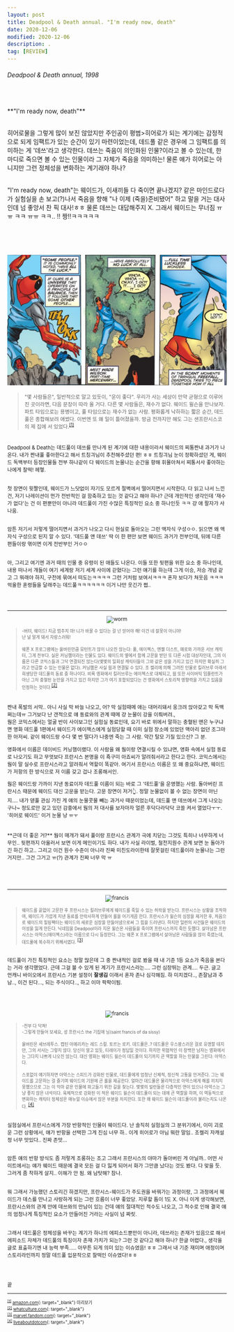 ```yaml
---
layout: post
title: Deadpool & Death annual. "I'm ready now, death"
date: 2020-12-06
modified: 2020-12-06
description: .
tag: [REVIEW]
---
```


###### Deadpool & Death annual, 1998

<br/>
<br/> 
**"I'm ready now, death"**

<br/>히어로물을 그렇게 많이 보진 않았지만 주인공이 평범>히어로가 되는 계기에는 감정적으로 되게 임팩트가 있는 순간이 
있기 마련이었는데, 
데드풀 같은 경우에 그 임팩트를 의미하는 게 '데쓰'라고 생각한다. 데쓰는 죽음이 의인화된 인물?이라고 볼 수 있는데, 
한마디로 죽으면 볼 수 있는 인물이라 그 자체가 죽음을 의미하는! 
물론 얘가 히어로는 아니지만 그런 정체성을 변화하는 계기래야 하나?

<br/>"I'm ready now, death"는 웨이드가, 이새끼들 다 죽이면 끝나겠지? 같은 마인드로다가 실험실을 손 보고(?)나서 죽음을 향해 
"나 이제 (죽을)준비됐어" 하고 말을 거는 대사인데 넘 좋앙서 찬 픽 대사!ㅎㅎ 
물론 데쓰는 대답해주지 X. 그래서 웨이드는 무너짐 ㅠㅠ ㅋㅋ ㅠㅠ ㅋㅋ.. !! 짱!!ㅋㅋㅋㅋㅋ


<br/><br/><br/>
<p align="center"><img src="https://github.com/iwdstry/yeieje/blob/master/_pstimg/read1.jpg?raw=true" alt="read1"></p>


> <small> "몇 사람들은", 일반적으로 알고 있듯이, "운이 좋다". 우리가 사는 세상이 만약 균형으로 이루어진 곳이라면, 다음 문장이 따라 올 거다. 다른 몇 사람들은, 재수가 없다. 웨이드 윌슨을 만나보자. 파트 타임으로는 용병이고, 풀 타임으로는 재수가 없는 사람. 평화롭게 낙하하는 짧은 순간, 데드풀은 종합해보려 애썼다. 이번엔 또 왜 일이 틀어졌을까. 방금 전까지만 해도 그는 샌프란시스코의 제 집에 서 있었다.<sup id="1">[[1]](#1-ref)</sup>


<br/>
Deadpool & Death는 데드풀이 데쓰를 만나게 된 계기에 대한 내용이라서 웨이드의 찌통짠내 과거가 나온다.
내가 짠내풀 좋아한다고 해서 트칭긔님이 추천해주셨던 편! ㅎㅎ 트칭긔님 눈이 정확하셨던 게, 
웨이드 독백부터 등장인물들 전부 하나같이 다 웨이드의 눈물나는 순간을 향해 휘몰아쳐서 찌통서사 좋아하는 나에게 찰떡! 헤헿.  

<br/>첫 장면이 윗짤인데, 웨이드가 느닷없이 자기도 모르게 절벽에서 
떨어지면서 시작한다. 다 읽고 나서 느낀 건, 저기 나레이션이 먼가 전반적인 걸 함축하고 있는 것 같다고 해야 하나? 
근데 개인적인 생각인데 '재수가 없다'는 건 이 편뿐만이 아니라 데드풀이 가진 수많은 특징적인 요소 중 하나인듯 ㅋㅋ 걍 애 팔자가 사나움.

<br/>암튼 저기서 저렇게 떨어지면서 과거가 나오고 다시 현실로 돌아오는 그런 액자식 구성ㅇㅇ. 
읽으면 왜 액자식 구성으로 된지 알 수 있다. '데드풀 앤 데쓰' 딱 이 한 편만 보면 웨이드 과거가 전부인데, 뒤에 다른 편들이랑 엮이면 이게 전반부인 거ㅇㅇ

<br/>아, 그리고 여기엔 과거 때의 인물 중 유령이 된 애들도 나온다. 이들 또한 뒷편을 위한 요소 중 하나인데, 
내용 떠나서 걔들이 여기 세계랑 저기 세계 사이에 갇혔다는 그런 얘기를 하는데 그게 이승, 
저승 개념 같고 그 뭐래야 하지, 구천에 묶여서 
떠도는ㅋㅋㅋㅋ 그런 거처럼 보여서ㅋㅋㅋ 혼자 보다가 쳐웃음 ㅋㅋㅋ 억울한 혼령들을 달래주는 데드풀ㅋㅋㅋㅋㅋㅋ 이거 나만 웃긴가 쩝.. 


<br/><br/>
* * * 
<p align="center"><img src="https://cdn3.whatculture.com/images/2016/02/Deadpool-Worm.jpg" alt="worm"></p>

> <small> -버텨, 웨이드! 지금 멈추지 마! 니가 바꿀 수 있다는 걸 넌 믿어야 해! 이건 네 잘못이 아니야! <br/>난 널 알게 돼서 자랑스러워!<br/><br/>
> 웨폰 X 프로그램에는 울버린만큼 뮤턴트가 많이 나오진 않는다: 풀, 에이젝스, 엔젤 더스트, 매로와 가까운 서브 캐릭터, 그게 전부다. 실은 커닝햄이라는 인물도 있다. 웨이드의 옆에서 함께 고문을 받던 또 다른 시험 대상자인데, 그의 이름은 다른 코믹스들과 그닥 연결되진 않는다(몇몇의 일회성 캐릭터들이 그와 같은 성을 가지고 있긴 하지만 확실히 그라고 언급할 수 있는 인물은 없다). 커닝햄은 사실 웜과 연결될 수 있다. 조 켈리에 의해 그려진 인물로 킬러브루 아래서 희생당한 데드풀의 동료 중 하나이다. 비록 영화에서 킬러브루는 에이젝스로 대체되고, 웜 또한 사이버틱 임플란트가 아닌 그저 충혈된 눈만을 가지고 있긴 하지만 그가 여기 포함되었다는 건 영화에서 스토리적 영향력을 가지고 있음을 인정하는 것이다.</small><sup id="2">[[2]](#2-ref)</sup> 


<br/>
짠내 폭발의 서막.. 아니 사실 막 바늘 나오고, 어? 막 실험때메 애는 대머리돼서 웅크려 앉아갖고 막 독백쩌는데ㅠ 그거보다 난 갠적으로 얘 동료와의 관계 때메 걍 눈물이 강을 이뤄버려., 

<br/>
웜은 코믹스에서는 얼굴 반이 사이보그인 실험실 동료인데, 
요기 바로 위에서 말하는 충혈된 맨은 누구냐면 영화 데드풀 1편에서 웨이드가 에이잭스에게 실험당할 때 이미 실험 장소에 있었던 맥아리 없던 조그마한 아저씨. 같이 웨이드랑 수다 몇 번 떨다가 나중엔 죽는 그 사람. 약간 탈모 기질 있으신? 그 분. 

영화에서 이름은 데이비드 커닝햄이랬다. 이 사람을 왜 웜이랑 연결시킬 수 있냐면, 영화 속에서 실험 동료로 나오기도 하고 무엇보다 
프란시스 본명을 이 죡구미 아죠씨가 알려줘서라고 한다고 한다. 코믹스에서는 웜이 말 실수로 프란시스라고 알려줘서 역할이 똑같아. 
여기서 프란시스 이름은 또 왜 중요하냐면, 웨이드가 저항의 한 방식으로 저 이름 갖고 겁나 조롱해서인. 

웜은 웨이드랑 가까이 지낸 동료이자 데드풀 이름이 되는 바로 그 '데드풀'을 운영했는 사람. 
돌아버린 프란시스 때문에 웨이드 대신 고문을 받는다. 고문 장면이 저거👆. 정말 눈물없이 볼 수 없는 장면이 아닌지.... 
내가 덷풀 관심 가진 게 얘의 눈물콧물 빼는 과거사 때문이었는데, 데드풀 앤 데쓰에서 그게 나오는구나~ 정도로만 갖고 있던 감흥에서 
웜의 저 대사를 보자마자 얼른 후닥다라닥닥 코쏠 켜서 열었다ㅜㅜ. '히어로 웨이드' 이거 눈물 낭 ㅠㅜ

<br/>
**근데 더 좋은 거?** 웜이 매개가 돼서 풀이랑 프란시스 관계가 극에 치닫는 그것도 특히나 너무하게 너무인.. 
뒷편까지 아울러서 보면 이게 메인이기도 하다.  
내가 사실 라이벌, 철천지원수 관계 보면 눈 돌아가긴 하긴 하고.. 
그리고 이건 원수 수준이 아니라 진짜 미친도라이한테 잘못걸린 데드풀이라 눈물나는 그런 거지만.. 
그건 그거고 ㅠ(?) 관계가 진짜 너무 막 ㅠ 


<br/><br/><br/>
* * *
<p align="center"><img src="https://vignette.wikia.nocookie.net/marveldatabase/images/c/cd/Francis_Fanny_%28Earth-616%29_from_Deadpool_vs._Thanos_Vol_1_1_001.jpg/revision/latest/scale-to-width-down/343?cb=20170126040425" alt="francis" width="300"></p>

> <small>웨이드를 끝없이 고문한 후 프란시스는 킬러브루에게 웨이드를 죽일 수 있는 허락을 받는다. 프란시스는 상황을 조작하여, 웨이드가 가깝게 지낸 동료를 안락사하게 만들어 룰을 어기게끔 한다. 프란시스가 윌슨의 심장을 제거한 후, 처음으로 웨이드의 힐링팩터는 웨이드의 새로운 심장을 만들어냄으로써 그 힘을 드러낸다. 하지만 일련의 사건들은 웨이드의 이성을 잃게 만든다. 닉네임을 Deadpool이라 지은 윌슨은 사람들을 죽이며 프란시스까지 죽인 듯했다. 살아남은 프란시스는 아약스(에이젝스)라는 이름으로 다시 등장한다. 그는 웨폰 X 프로그램에서 살아남은 사람들을 많이 죽였는데, 데드풀에 복수하기 위해서였다. </small><sup id="3">[[3]](#3-ref)</sup>

<br/>데드풀이 가진 특징적인 요소는 정말 많은데 그 중 
짠내적인 걸로 봤을 때 내 기준 1등 요소가 죽음을 본다는 거라 생각했었다. 근데 그걸 볼 수 있게 된 계기가 프란시스라는.... 그런 심장뛰는 관계.... 두근. 
글고 언캐니 바이오에서 프란시스 기본 
설정이 **잘생김** 이래서 혼자 존나 심각해짐. 하 미치겠다.., 
존잘남과 추남.., 이건 된다..., 되는 주식이다.., 하고 이마 팍팍이됨. 

<br/>
<br/>
<p align="center"><img src="https://www.liveabout.com/thmb/swFjBIlpa7cffoErIk6Y9rqTUiM=/900x0/filters:no_upscale():max_bytes(150000):strip_icc():format(webp)/DeadpoolandAjaxbySteveHarrisReggieJonesandChrisSotomayor-56a5420e3df78cf772875ac2.jpg" alt="francis"></p>

> <small> -전부 다 닥쳐!
<br/> -그렇게 만들어 보세요, 성 프란시스 the 기집애 님(saint francis of da sissy)<br/>
<br/>울버린은 세브레투스. 캡틴 아메리카는 레드 스컬. 토르는 로키. 데드풀은..?
데드풀은 우스꽝스러운 걸로 유명할 테지만, 그의 서사는 그렇지 않다. 
당신이 알고 있듯, 티레이가 정답일 것이다. 하지만 위협적인 이 창백한 남자는 영화에서는 그다지 나쁘게 나오진 않는다. 
  대신 영화는 웨이드 윌슨이 데드풀이 되기까지 큰 역할을 하는 인물을 그린다: 아약스다.
<br/><br/>스포없이 얘기하자면 아약스는 스피드가 강화된 인물로, 데드풀에게 엄청난 신체적, 정신적 고통을 안겨준다. 
그는 웨이드를 고문하는 걸 즐기며 웨이드의 기원에 큰 롤을 제공한다. 
얼마간 데드풀은 물리적으로 아약스에게 해를 끼치지 못했으므로 그는 이 악마 같은 인물에 파고들기 위한 길을 찾는다.
몇몇의 빌런들은 다층적인 면이 있으나 아약스는 그냥 좋지 않은 녀석이다. 
육체적으로 강화된 이 적은 웨이드 윌슨이 데드풀이 되는 데에 큰 역할을 하며, 이 역동적으로 변화하는 캐릭터 정체성은 애뉴얼 이슈에서 많은 부분을 차지한다. 또한 왜 웨이드 윌슨이 데드풀이라 불리는지도 나온다. </small><sup id="4">[[4]](#4-ref)</sup>

<br/> 실험실에서 프란시스에게 가장 반항적인 인물이 웨이드다. 난 솔직히
실험실의 그 분위기에서, 이미 괴로운 그런 상황에서, 얘가 반항을 선택한 그게 진심 너무 하.. 이게 히어로가 아님 뭐란 말임.. 조켈리 자캐설정 너무 맛있다.. 진짜 존맛...

<br/>암튼 얘의 반항 방식도 좀 저렇게 조롱하는 조고 그래서 프란시스의 야마가 
돌아버린 게 아닐까.. 어떤 사이트에서는 얘가 웨이드 때문에 결국 모든 걸 다 잃게 되어서 화가 그만큼 났다는 것도 봤다. 다 맞을 듯. 그러게 좀 착하게 살지.. 이해가 안 됨. 왜 남탓해? 참나. 

<br/>뭐 그래서 가능했던 스토리긴 하겠지만, 프란시스-웨이드가 주도권을 바꿔가는 과정이랑, 
그 과정에서 웨이드가 데스를 만나고 사랑하게 되는 그런 흐름이 너무 좋았당. 지루할 틈이 1도 X. 아니 이게 생각해보면, 프란시스와의 관계 안에 데쓰와의 만남이 있는 건데 
얘의 절대적인 적수도 나오고, 그 적수로 인해 결국 얘의 엄청나게 특징적인 요소가 만들어진 거라는 사실이 넘 짜릿.

<br/> 그래서 데드풀은 정체성을 바꾸는 계기가 하나의 에피소드뿐만이 아니라, 
데쓰라는 존재가 있음으로 해서 에피소드 자체가 데드풀의 특징이자 존재 가치가 되는? 그런 것 같다고 해야 하나? 
한글 어렵다., 생각을 글로 표출하기엔 내 능력 부족.....
아무튼 되게 의미 있는 이슈였음! ㅎㅎ 그래서 내 기준 재미며 애정이며 스토리라인까지 정말 데드풀 입문작으로 찰떡인 이슈였다!ㅎㅎ 


<br/><br/>


끝
<br/>

* * * 
<small id="1-ref"><sup>[[1]](#1)</sup> [amazon.com](https://www.amazon.com/Deadpool-Death-Annual-1997-2002-ebook/dp/B00ZMVL8XU/ref=sr_1_1?dchild=1&keywords=deadpool+and+death+annual&qid=1607313670&sr=8-1){: target="_blank"} 미리보기</small><br/>
<small id="2-ref"><sup>[[2]](#2)</sup> [whatculture.com](https://whatculture.com/film/deadpool-10-obscure-references-you-probably-missed?page=8){: target="_blank"} </small> <br/>
<small id="3-ref"><sup>[[3]](#3)</sup> [marvel.fandom.com](https://marvel.fandom.com/wiki/Francis_Fanny_(Earth-616)){: target="_blank"} </small> <br/>
<small id="4-ref"><sup>[[4]](#4)</sup> [liveaboutdotcom](https://www.liveabout.com/deadpool-comics-to-read-before-seeing-movie-2308558){: target="_blank"} </small> <br/>
<br/><br/>
